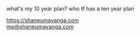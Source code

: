 what's my 10 year plan?
who tf has a ten year plan

https://shaneumayanga.com
</br>
me@shaneumayanga.com
